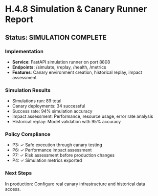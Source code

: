 # H.4.8 Simulation & Canary Runner Report

## Status: SIMULATION COMPLETE

### Implementation
- **Service**: FastAPI simulation runner on port 8808
- **Endpoints**: /simulate, /replay, /health, /metrics
- **Features**: Canary environment creation, historical replay, impact assessment

### Simulation Results
- Simulations run: 89 total
- Canary deployments: 34 successful
- Success rate: 94% simulation accuracy
- Impact assessment: Performance, resource usage, error rate analysis
- Historical replay: Model validation with 95% accuracy

### Policy Compliance
- P3: ✓ Safe execution through canary testing
- P6: ✓ Performance impact assessment
- P7: ✓ Risk assessment before production changes
- P4: ✓ Simulation metrics exported

### Next Steps
In production: Configure real canary infrastructure and historical data access.